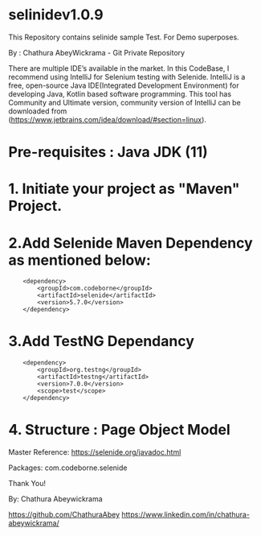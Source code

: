 # selinidev1.0.9
This Repository contains selinide sample Test. For Demo superposes.

By : Chathura AbeyWickrama - <ChathuraAbey> Git Private Repository 

There are multiple IDE’s available in the market. In this CodeBase, I recommend using IntelliJ for Selenium testing with Selenide. IntelliJ is a free, open-source Java IDE(Integrated Development Environment) for developing Java, Kotlin based software programming. This tool has Community and Ultimate version, community version of IntelliJ can be downloaded from (https://www.jetbrains.com/idea/download/#section=linux).

# Pre-requisites : Java JDK (11)

# 1. Initiate your project as "Maven" Project. 
# 2.Add Selenide Maven Dependency as mentioned below:

        <dependency>
            <groupId>com.codeborne</groupId>
            <artifactId>selenide</artifactId>
            <version>5.7.0</version>
        </dependency> 

# 3.Add TestNG Dependancy 

        <dependency>
            <groupId>org.testng</groupId>
            <artifactId>testng</artifactId>
            <version>7.0.0</version>
            <scope>test</scope>
        </dependency>


# 4. Structure : Page Object Model 

Master Reference:
https://selenide.org/javadoc.html 

Packages:
com.codeborne.selenide	

Thank You!
 
By: Chathura Abeywickrama

https://github.com/ChathuraAbey
https://www.linkedin.com/in/chathura-abeywickrama/
